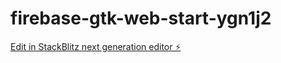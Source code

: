 # firebase-gtk-web-start-ygn1j2

[Edit in StackBlitz next generation editor ⚡️](https://stackblitz.com/~/github.com/mtb9515/firebase-gtk-web-start-ygn1j2)